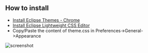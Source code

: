 ## How to install

* [Install Eclipse Themes - Chrome](https://github.com/jeeeyul/eclipse-themes/)
* [Install Eclipse Lightweight CSS Editor](http://marketplace.eclipse.org/node/311774)
* Copy/Paste the content of theme.css in Preferences->General->Appearance

![screenshot](https://raw.github.com/apauzies/eclipse-mac-theme/master/screenshot.png)